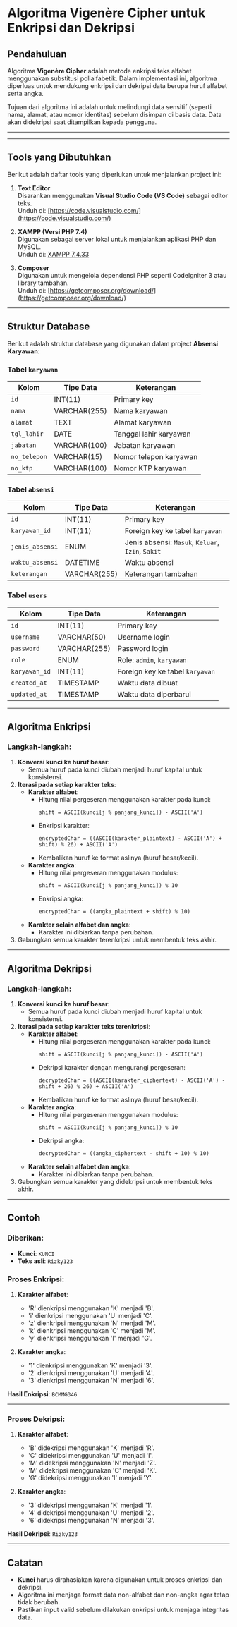 # Algoritma Vigenère Cipher untuk Enkripsi dan Dekripsi

## Pendahuluan
Algoritma **Vigenère Cipher** adalah metode enkripsi teks alfabet menggunakan substitusi polialfabetik. Dalam implementasi ini, algoritma diperluas untuk mendukung enkripsi dan dekripsi data berupa huruf alfabet serta angka.

Tujuan dari algoritma ini adalah untuk melindungi data sensitif (seperti nama, alamat, atau nomor identitas) sebelum disimpan di basis data. Data akan didekripsi saat ditampilkan kepada pengguna.

---

---

## Tools yang Dibutuhkan

Berikut adalah daftar tools yang diperlukan untuk menjalankan project ini:

1. **Text Editor**  
   Disarankan menggunakan **Visual Studio Code (VS Code)** sebagai editor teks.  
   Unduh di: [https://code.visualstudio.com/](https://code.visualstudio.com/)

2. **XAMPP (Versi PHP 7.4)**  
   Digunakan sebagai server lokal untuk menjalankan aplikasi PHP dan MySQL.  
   Unduh di: [XAMPP 7.4.33](https://sourceforge.net/projects/xampp/files/XAMPP%20Windows/7.4.33/xampp-windows-x64-7.4.33-0-VC15-installer.exe/download)

3. **Composer**  
   Digunakan untuk mengelola dependensi PHP seperti CodeIgniter 3 atau library tambahan.  
   Unduh di: [https://getcomposer.org/download/](https://getcomposer.org/download/)

---

## Struktur Database

Berikut adalah struktur database yang digunakan dalam project **Absensi Karyawan**:

### Tabel `karyawan`
| Kolom       | Tipe Data     | Keterangan                             |
|-------------|---------------|-----------------------------------------|
| `id`        | INT(11)       | Primary key                            |
| `nama`      | VARCHAR(255)  | Nama karyawan                          |
| `alamat`    | TEXT          | Alamat karyawan                        |
| `tgl_lahir` | DATE          | Tanggal lahir karyawan                 |
| `jabatan`   | VARCHAR(100)  | Jabatan karyawan                       |
| `no_telepon`| VARCHAR(15)   | Nomor telepon karyawan                 |
| `no_ktp`    | VARCHAR(100)  | Nomor KTP karyawan                     |

### Tabel `absensi`
| Kolom          | Tipe Data       | Keterangan                             |
|-----------------|-----------------|-----------------------------------------|
| `id`           | INT(11)         | Primary key                            |
| `karyawan_id`  | INT(11)         | Foreign key ke tabel `karyawan`        |
| `jenis_absensi`| ENUM            | Jenis absensi: `Masuk`, `Keluar`, `Izin`, `Sakit` |
| `waktu_absensi`| DATETIME        | Waktu absensi                          |
| `keterangan`   | VARCHAR(255)    | Keterangan tambahan                    |

### Tabel `users`
| Kolom          | Tipe Data       | Keterangan                             |
|-----------------|-----------------|-----------------------------------------|
| `id`           | INT(11)         | Primary key                            |
| `username`     | VARCHAR(50)     | Username login                         |
| `password`     | VARCHAR(255)    | Password login                         |
| `role`         | ENUM            | Role: `admin`, `karyawan`              |
| `karyawan_id`  | INT(11)         | Foreign key ke tabel `karyawan`        |
| `created_at`   | TIMESTAMP       | Waktu data dibuat                      |
| `updated_at`   | TIMESTAMP       | Waktu data diperbarui                  |

---


## Algoritma Enkripsi

### Langkah-langkah:
1. **Konversi kunci ke huruf besar**:
	- Semua huruf pada kunci diubah menjadi huruf kapital untuk konsistensi.
2. **Iterasi pada setiap karakter teks**:
	- **Karakter alfabet**:
		- Hitung nilai pergeseran menggunakan karakter pada kunci:
		  ```
		  shift = ASCII(kunci[j % panjang_kunci]) - ASCII('A')
		  ```
		- Enkripsi karakter:
		  ```
		  encryptedChar = ((ASCII(karakter_plaintext) - ASCII('A') + shift) % 26) + ASCII('A')
		  ```
		- Kembalikan huruf ke format aslinya (huruf besar/kecil).
	- **Karakter angka**:
		- Hitung nilai pergeseran menggunakan modulus:
		  ```
		  shift = ASCII(kunci[j % panjang_kunci]) % 10
		  ```
		- Enkripsi angka:
		  ```
		  encryptedChar = ((angka_plaintext + shift) % 10)
		  ```
	- **Karakter selain alfabet dan angka**:
		- Karakter ini dibiarkan tanpa perubahan.
3. Gabungkan semua karakter terenkripsi untuk membentuk teks akhir.

---

## Algoritma Dekripsi

### Langkah-langkah:
1. **Konversi kunci ke huruf besar**:
	- Semua huruf pada kunci diubah menjadi huruf kapital untuk konsistensi.
2. **Iterasi pada setiap karakter teks terenkripsi**:
	- **Karakter alfabet**:
		- Hitung nilai pergeseran menggunakan karakter pada kunci:
		  ```
		  shift = ASCII(kunci[j % panjang_kunci]) - ASCII('A')
		  ```
		- Dekripsi karakter dengan mengurangi pergeseran:
		  ```
		  decryptedChar = ((ASCII(karakter_ciphertext) - ASCII('A') - shift + 26) % 26) + ASCII('A')
		  ```
		- Kembalikan huruf ke format aslinya (huruf besar/kecil).
	- **Karakter angka**:
		- Hitung nilai pergeseran menggunakan modulus:
		  ```
		  shift = ASCII(kunci[j % panjang_kunci]) % 10
		  ```
		- Dekripsi angka:
		  ```
		  decryptedChar = ((angka_ciphertext - shift + 10) % 10)
		  ```
	- **Karakter selain alfabet dan angka**:
		- Karakter ini dibiarkan tanpa perubahan.
3. Gabungkan semua karakter yang didekripsi untuk membentuk teks akhir.

---

## Contoh

### Diberikan:
- **Kunci**: `KUNCI`
- **Teks asli**: `Rizky123`

### Proses Enkripsi:
1. **Karakter alfabet**:
	- 'R' dienkripsi menggunakan 'K' menjadi 'B'.
	- 'i' dienkripsi menggunakan 'U' menjadi 'C'.
	- 'z' dienkripsi menggunakan 'N' menjadi 'M'.
	- 'k' dienkripsi menggunakan 'C' menjadi 'M'.
	- 'y' dienkripsi menggunakan 'I' menjadi 'G'.

2. **Karakter angka**:
	- '1' dienkripsi menggunakan 'K' menjadi '3'.
	- '2' dienkripsi menggunakan 'U' menjadi '4'.
	- '3' dienkripsi menggunakan 'N' menjadi '6'.

**Hasil Enkripsi**: `BCMMG346`

---

### Proses Dekripsi:
1. **Karakter alfabet**:
	- 'B' didekripsi menggunakan 'K' menjadi 'R'.
	- 'C' didekripsi menggunakan 'U' menjadi 'I'.
	- 'M' didekripsi menggunakan 'N' menjadi 'Z'.
	- 'M' didekripsi menggunakan 'C' menjadi 'K'.
	- 'G' didekripsi menggunakan 'I' menjadi 'Y'.

2. **Karakter angka**:
	- '3' didekripsi menggunakan 'K' menjadi '1'.
	- '4' didekripsi menggunakan 'U' menjadi '2'.
	- '6' didekripsi menggunakan 'N' menjadi '3'.

**Hasil Dekripsi**: `Rizky123`

---

## Catatan
- **Kunci** harus dirahasiakan karena digunakan untuk proses enkripsi dan dekripsi.
- Algoritma ini menjaga format data non-alfabet dan non-angka agar tetap tidak berubah.
- Pastikan input valid sebelum dilakukan enkripsi untuk menjaga integritas data.

